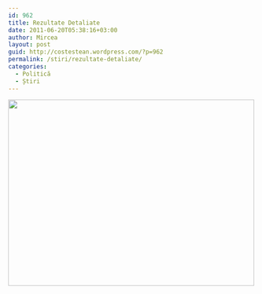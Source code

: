 ```yaml
---
id: 962
title: Rezultate Detaliate
date: 2011-06-20T05:38:16+03:00
author: Mircea
layout: post
guid: http://costestean.wordpress.com/?p=962
permalink: /stiri/rezultate-detaliate/
categories:
  - Politică
  - Știri
---
```

<a href="http://costestean.wordpress.com/2011/06/20/rezultate-detaliate/rezultate-detaliate/" rel="attachment wp-att-963"><img src="http://costestean.files.wordpress.com/2011/06/rezultate-detaliate.jpg" alt="" title="rezultate Detaliate" width="500" height="379" class="aligncenter size-full wp-image-963" /></a>